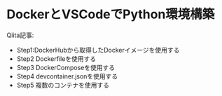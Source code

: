 # DockerとVSCodeでPython環境構築
Qiita記事:

- Step1:DockerHubから取得したDockerイメージを使用する
- Step2 Dockerfileを使用する
- Step3 DockerComposeを使用する
- Step4 devcontainer.jsonを使用する
- Step5 複数のコンテナを使用する

